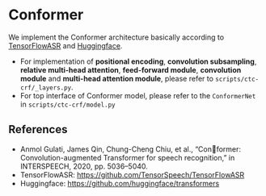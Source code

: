 # Conformer

We implement the Conformer architecture basically according to [TensorFlowASR](https://github.com/TensorSpeech/TensorFlowASR) and [Huggingface](https://github.com/huggingface/transformers).

* For implementation of **positional encoding**, **convolution subsampling**, **relative multi-head attention**, **feed-forward module**, **convolution module** and **multi-head attention module**, please refer to `scripts/ctc-crf/_layers.py`.
* For top interface of Conformer model, please refer to the `ConformerNet` in `scripts/ctc-crf/model.py`

## References

* Anmol Gulati, James Qin, Chung-Cheng Chiu, et al., “Conformer: Convolution-augmented Transformer for speech recognition,” in INTERSPEECH, 2020, pp. 5036–5040.
* TensorFlowASR: https://github.com/TensorSpeech/TensorFlowASR
* Huggingface: https://github.com/huggingface/transformers

